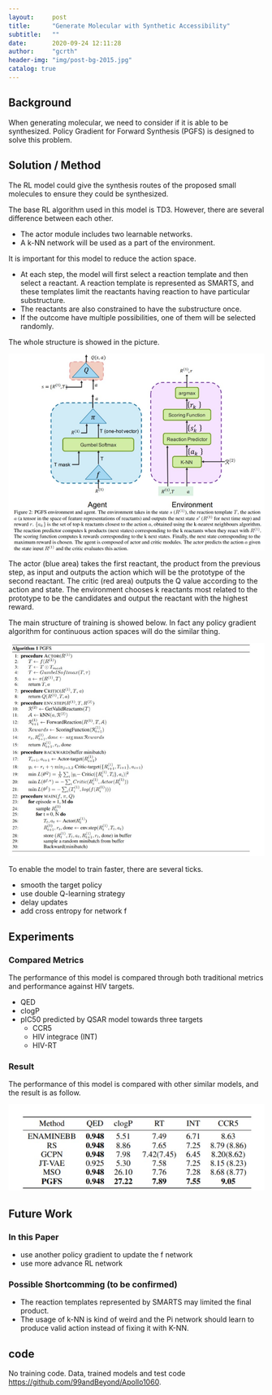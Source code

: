 ```yaml
---
layout:     post
title:      "Generate Molecular with Synthetic Accessibility"
subtitle:   ""
date:       2020-09-24 12:11:28
author:     "gcrth"
header-img: "img/post-bg-2015.jpg"
catalog: true
---
```


## Background

When generating molecular, we need to consider if it is able to be synthesized. Policy Gradient for Forward Synthesis (PGFS) is designed to solve this problem.

## Solution / Method

The RL model could give the synthesis routes of the proposed small molecules to ensure they could be synthesized.

The base RL algorithm used in this model is TD3. However, there are several difference between each other.

* The actor module includes two learnable networks.
* A k-NN network will be used as a part of the environment.

It is important for this model to reduce the action space.

* At each step, the model will first select a reaction template and then select a reactant. A reaction template is represented as SMARTS, and these templates limit the reactants having reaction to have particular substructure. 
* The reactants are also constrained to have the substructure once. 
* If the outcome have multiple possibilities, one of them will be selected randomly.

The whole structure is showed in the picture. 

![model structure](/img/in-post/2020-09-24-Generate%20Molecular%20with%20Synthetic%20Accessibility/Screenshot%202020-09-25%20121825.jpg)

The actor (blue area) takes the first reactant, the product from the previous step, as input and outputs the action which will be the prototype of the second reactant. The critic (red area) outputs the Q value according to the action and state. The environment chooses k reactants most related to the prototype to be the candidates and output the reactant with the highest reward.

The main structure of training is showed below. In fact any policy gradient algorithm for continuous action spaces will do the similar thing.

![training steps](/img/in-post/2020-09-24-Generate%20Molecular%20with%20Synthetic%20Accessibility/Screenshot%202020-09-25%20124751.jpg)

To enable the model to train faster, there are several ticks.

* smooth the target policy
* use double Q-learning strategy
* delay updates
* add cross entropy for network f

## Experiments

### Compared Metrics

The performance of this model is compared through both traditional metrics and performance against HIV targets.

* QED
* clogP
* pIC50 predicted by QSAR model towards three targets
  * CCR5
  * HIV integrace (INT)
  * HIV-RT 

### Result

The performance of this model is compared with other similar models, and the result is as follow.

![result](/img/in-post/2020-09-24-Generate%20Molecular%20with%20Synthetic%20Accessibility/Screenshot%202020-09-25%20170221.jpg)

## Future Work

### In this Paper

* use another policy gradient to update the f network 
* use more advance RL network

### Possible Shortcomming (to be confirmed)

* The reaction templates represented by SMARTS may limited the final product.
* The usage of k-NN is kind of weird and the Pi network should learn to produce valid action instead of fixing it with K-NN.

## code

No training code. Data, trained models and test code <https://github.com/99andBeyond/Apollo1060>.